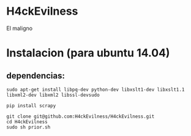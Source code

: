 # H4ckEvilness

El maligno


# Instalacion (para ubuntu 14.04)

## dependencias:

    sudo apt-get install libpq-dev python-dev libxslt1-dev libxslt1.1 libxml2-dev libxml2 libssl-devsudo 

    pip install scrapy 

    git clone git@github.com:H4ckEvilness/H4ckEvilness.git
    cd H4ckEvilness
    sudo sh prior.sh
